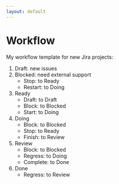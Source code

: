 ```yaml
---
layout: default
---
```


# Workflow

My workflow template for new Jira projects:

1. Draft: new issues
2. Blocked: need external support
   - Stop: to Ready
   - Restart: to Doing
3. Ready
   - Draft: to Draft
   - Block: to Blocked
   - Start: to Doing
4. Doing
   - Block: to Blocked
   - Stop: to Ready
   - Finish: to Review
5. Review
   - Block: to Blocked
   - Regress: to Doing
   - Complete: to Done
6. Done
   - Regress: to Review
